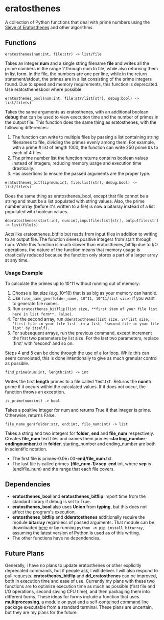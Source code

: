 # eratosthenes
A collection of Python functions that deal with prime numbers using the [Sieve of Eratosthenes](https://en.wikipedia.org/wiki/Sieve_of_Eratosthenes) and other algorithms.
## Functions
```
eratosthenes(num:int, file:str) -> list/file
```
Takes an integer **num** and a single string filename **file** and writes all the prime numbers in the range 2 through num to file, while also returning them in list form.
In the file, the numbers are one per line, while in the return statement/stdout, the primes are in a list consisting of the prime integers found.
Due to speed and memory requirements, this function is deprecated. Use eratosthenesbool where possible.

```
eratosthenes_bool(num:int, file:str/list[str], debug:bool) -> list/file(s)
```
Takes the same arguments as eratosthenes, with an additional boolean **debug** that can be used to view execution time and the number of primes in the output file.
This function does the same thing as eratosthenes, with the following differences:
1. The function can write to multiple files by passing a list containing string filenames to file, dividing the primes evenly among them. For example, with a prime # list of length 1000, the function can write 250 prime #s to each of 4 files.
2. The prime number list the function returns contains boolean values instead of integers, reducing memory usage and execution time drastically.
3. Has assertions to ensure the passed arguments are the proper type.

```
eratosthenes_bitflip(num:int, file:list[str], debug:bool) -> list/file(s)
```
Does the same thing as eratosthenes_bool, except that file cannot be a string and must be a list populated with string values. Also, the prime number array (before it's written to a file) is now a bitarray instead of a list populated with boolean values.
```
dderatosthenes(start:int, num:int,inputfile:list[str], outputfile:str) -> list/file(s)
```
Acts like eratosthenes_bitflip but reads from input files in addition to writing to an output file. The function sieves positive integers from start through num.
While this function is much slower than eratosthenes_bitflip due to I/O operations, the nature of the function means that memory usage is drastically reduced because the function only stores a part of a larger array at any time.

### Usage Example 
To calculate the primes up to 10^11 without running out of memory:
1. Choose a list size (e.g. 10^10) that is as big as your memory can handle.
2. Use `file_name_gen(folder_name, 10^11, 10^11/list size)` if you want to generate file names.
3. Run `eratosthenes_bitflip(list size, **first item of your file list here in list form**, False)`.
4. For the second array, run `dderatosthenes(list size, 2\*list size, 'first file in your file list' in a list, 'second file in your file list' by itself).`
5. For subsequent arrays, run the previous command, except increment the first two parameters by list size. For the last two parameters, replace 'first' with 'second' and so on.

Steps 4 and 5 can be done through the use of a for loop.
While this can seem convoluted, this is done intentionally to give as much granular control as possible.
```
find_prime(num:int, length:int) -> int
```
Writes the first **length** primes to a file called 'test.txt'. Returns the **num**th prime if it occurs within the calculated values. If it does not occur, the function throws an exception.

```
is_prime(num:int) -> bool
```
Takes a positive integer for num and returns True if that integer is prime. Otherwise, returns False.

```
file_name_gen(folder:str, end:int, file_num:int) -> list
```
Takes a string and two integers for **folder**, **end** and **file_num** respectively. 
Creates **file_num** text files and names them primes-**starting_number**-**endingnumber**.txt in **folder**. 
starting_number and ending_number are both in scientific notation.
- The first file is primes-0.0e+00-**end/file_num**.txt. 
- The last file is called primes-**(file_num-1)×sep**-**end**.txt, where **sep** is (end/file_num) and the range that each file covers.

## Dependencies
- **eratosthenes_bool** and **eratosthenes_bitflip** import time from the standard library if debug is set to True.
- **eratosthenes_bool** also uses **Union** from **typing**, but this does not affect the program's execution.
- **eratosthenes_bitflip** and **dderatosthenes** additionally require the module **bitarray** regardless of passed arguments. That module can be downloaded [here](https://pypi.org/project/bitarray/) or by running `python -m pip install bitarray`, assuming the latest version of Python is used as of this writing.
- The other functions have no dependencies.

## Future Plans
Generally, I have no plans to update eratosthenes or other explicitly deprecated commands, but if people ask, I will deliver. I will also respond to pull requests.
**eratosthenes_bitflip** and **dd_eratosthenes** can be improved, both in execution time and ease of use. 
Currently my plans with these two functions are to optimize execution time as much as possible (first file and I/O operations, second saving CPU time), and then packaging them into different forms. 
These ideas for forms include a function that uses **multiprocessing**, a module on [pypi](https://pypi.org/) and a self-contained command line package executable from a standard terminal.
These plans are uncertain, but they are my plans for the future.
